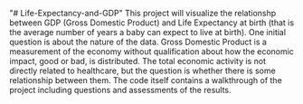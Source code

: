 "# Life-Expectancy-and-GDP" 
This project will visualize the relationshp between GDP (Gross Domestic Product) and Life Expectancy at birth (that is the average number of years a baby can expect to live at birth). One initial question is about the nature of the data. Gross Domestic Product is a measurement of the economy without qualification about how the economic impact, good or bad, is distributed. The total economic activity is not directly related to healthcare, but the question is whether there is some relationship between them.
The code itself contains a walkthrough of the project including questions and assessments of the results.
